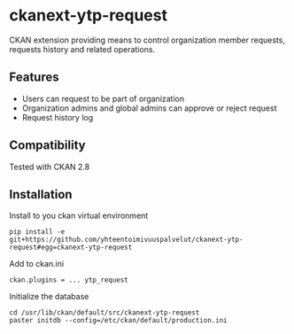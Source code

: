 ckanext-ytp-request
===================

CKAN extension providing means to control organization member requests, requests history and related operations.

Features
--------

- Users can request to be part of organization
- Organization admins and global admins can approve or reject request
- Request history log

## Compatibility

Tested with CKAN 2.8

## Installation

Install to you ckan virtual environment

```
pip install -e  git+https://github.com/yhteentoimivuuspalvelut/ckanext-ytp-request#egg=ckanext-ytp-request
```

Add to ckan.ini

```
ckan.plugins = ... ytp_request
```

Initialize the database

```
cd /usr/lib/ckan/default/src/ckanext-ytp-request
paster initdb --config=/etc/ckan/default/production.ini
```
